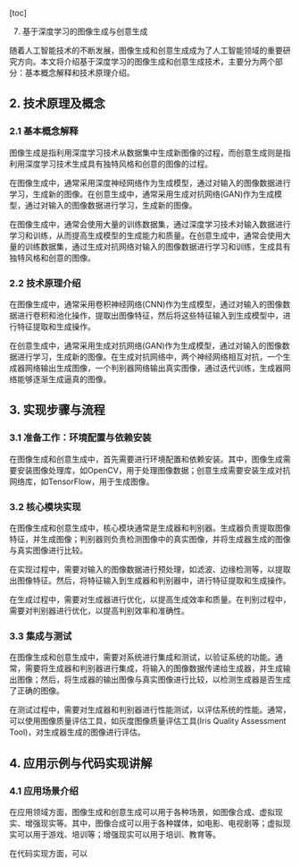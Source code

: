 
[toc]                    
                
                
7. 基于深度学习的图像生成与创意生成

随着人工智能技术的不断发展，图像生成和创意生成成为了人工智能领域的重要研究方向。本文将介绍基于深度学习的图像生成和创意生成技术，主要分为两个部分：基本概念解释和技术原理介绍。

## 2. 技术原理及概念

### 2.1 基本概念解释

图像生成是指利用深度学习技术从数据集中生成新图像的过程，而创意生成则是指利用深度学习技术生成具有独特风格和创意的图像的过程。

在图像生成中，通常采用深度神经网络作为生成模型，通过对输入的图像数据进行学习，生成新的图像。在创意生成中，通常采用生成对抗网络(GAN)作为生成模型，通过对输入的图像数据进行学习，生成新的图像。

在图像生成中，通常会使用大量的训练数据集，通过深度学习技术对输入数据进行学习和训练，从而提高生成模型的生成能力和质量。在创意生成中，通常会使用大量的训练数据集，通过生成对抗网络对输入的图像数据进行学习和训练，生成具有独特风格和创意的图像。

### 2.2 技术原理介绍

在图像生成中，通常采用卷积神经网络(CNN)作为生成模型，通过对输入的图像数据进行卷积和池化操作，提取出图像特征，然后将这些特征输入到生成模型中，进行特征提取和生成操作。

在创意生成中，通常采用生成对抗网络(GAN)作为生成模型，通过对输入的图像数据进行学习，生成新的图像。在生成对抗网络中，两个神经网络相互对抗，一个生成器网络输出生成图像，一个判别器网络输出真实图像，通过迭代训练，生成器网络能够逐渐生成逼真的图像。

## 3. 实现步骤与流程

### 3.1 准备工作：环境配置与依赖安装

在图像生成和创意生成中，首先需要进行环境配置和依赖安装。其中，图像生成需要安装图像处理库，如OpenCV，用于处理图像数据；创意生成需要安装生成对抗网络库，如TensorFlow，用于生成图像。

### 3.2 核心模块实现

在图像生成和创意生成中，核心模块通常是生成器和判别器。生成器负责提取图像特征，并生成图像；判别器则负责检测图像中的真实图像，并将生成器生成的图像与真实图像进行比较。

在实现过程中，需要对输入的图像数据进行预处理，如滤波、边缘检测等，以提取出图像特征。然后，将特征输入到生成器和判别器中，进行特征提取和生成操作。

在生成过程中，需要对生成器进行优化，以提高生成效率和质量。在判别过程中，需要对判别器进行优化，以提高判别效率和准确性。

### 3.3 集成与测试

在图像生成和创意生成中，需要对系统进行集成和测试，以验证系统的功能。通常，需要将生成器和判别器进行集成，将输入的图像数据传递给生成器，并生成输出图像；然后，将生成器的输出图像与真实图像进行比较，以检测生成器是否生成了正确的图像。

在测试过程中，需要对生成器和判别器进行性能测试，以评估系统的性能。通常，可以使用图像质量评估工具，如灰度图像质量评估工具(Iris Quality Assessment Tool)，对生成器生成的图像进行评估。

## 4. 应用示例与代码实现讲解

### 4.1 应用场景介绍

在应用领域方面，图像生成和创意生成可以用于各种场景，如图像合成、虚拟现实、增强现实等。其中，图像合成可以用于各种媒体，如电影、电视剧等；虚拟现实可以用于游戏、培训等；增强现实可以用于培训、教育等。

在代码实现方面，可以

